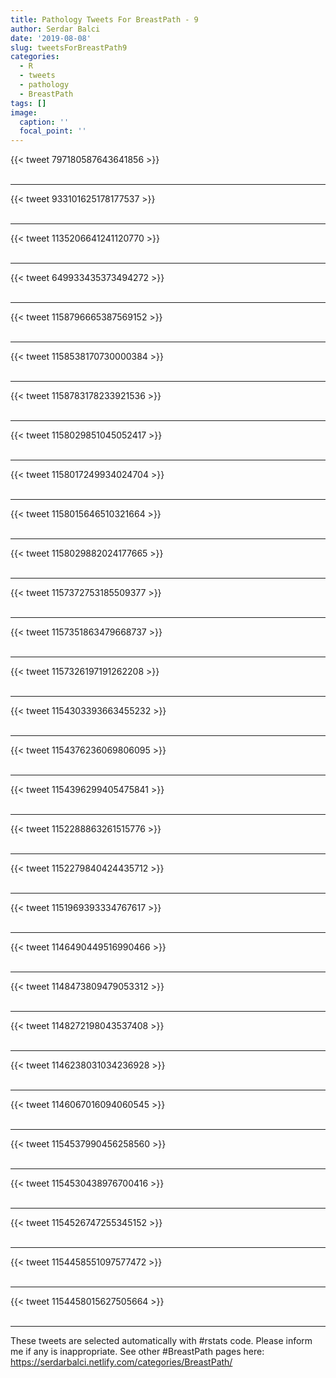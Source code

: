 ```yaml
---
title: Pathology Tweets For BreastPath - 9
author: Serdar Balci
date: '2019-08-08'
slug: tweetsForBreastPath9
categories:
  - R
  - tweets
  - pathology
  - BreastPath
tags: []
image:
  caption: ''
  focal_point: ''
---
```



{{< tweet 797180587643641856 >}}
<br>
<br>
<hr>
{{< tweet 933101625178177537 >}}
<br>
<br>
<hr>
{{< tweet 1135206641241120770 >}}
<br>
<br>
<hr>
{{< tweet 649933435373494272 >}}
<br>
<br>
<hr>
{{< tweet 1158796665387569152 >}}
<br>
<br>
<hr>
{{< tweet 1158538170730000384 >}}
<br>
<br>
<hr>
{{< tweet 1158783178233921536 >}}
<br>
<br>
<hr>
{{< tweet 1158029851045052417 >}}
<br>
<br>
<hr>
{{< tweet 1158017249934024704 >}}
<br>
<br>
<hr>
{{< tweet 1158015646510321664 >}}
<br>
<br>
<hr>
{{< tweet 1158029882024177665 >}}
<br>
<br>
<hr>
{{< tweet 1157372753185509377 >}}
<br>
<br>
<hr>
{{< tweet 1157351863479668737 >}}
<br>
<br>
<hr>
{{< tweet 1157326197191262208 >}}
<br>
<br>
<hr>
{{< tweet 1154303393663455232 >}}
<br>
<br>
<hr>
{{< tweet 1154376236069806095 >}}
<br>
<br>
<hr>
{{< tweet 1154396299405475841 >}}
<br>
<br>
<hr>
{{< tweet 1152288863261515776 >}}
<br>
<br>
<hr>
{{< tweet 1152279840424435712 >}}
<br>
<br>
<hr>
{{< tweet 1151969393334767617 >}}
<br>
<br>
<hr>
{{< tweet 1146490449516990466 >}}
<br>
<br>
<hr>
{{< tweet 1148473809479053312 >}}
<br>
<br>
<hr>
{{< tweet 1148272198043537408 >}}
<br>
<br>
<hr>
{{< tweet 1146238031034236928 >}}
<br>
<br>
<hr>
{{< tweet 1146067016094060545 >}}
<br>
<br>
<hr>
{{< tweet 1154537990456258560 >}}
<br>
<br>
<hr>
{{< tweet 1154530438976700416 >}}
<br>
<br>
<hr>
{{< tweet 1154526747255345152 >}}
<br>
<br>
<hr>
{{< tweet 1154458551097577472 >}}
<br>
<br>
<hr>
{{< tweet 1154458015627505664 >}}
<br>
<br>
<hr>


These tweets are selected automatically with #rstats code. Please inform me if any is inappropriate.
See other #BreastPath pages here: https://serdarbalci.netlify.com/categories/BreastPath/
